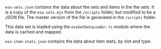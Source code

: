 `eso-sets.json` contains the data about the sets and items in the the sets. 
It is a copy of the `eso-sets.mjs` from the `/scripts` folder, but modified to be a JSON file.
The master version of the file is generated in the `/scripts` folder.

This data set is loaded using the `esoSetDataLoader.ts` module where the data is cached and mapped.


`eso-item-stats.json` contains the data about item stats, by slot and type.
